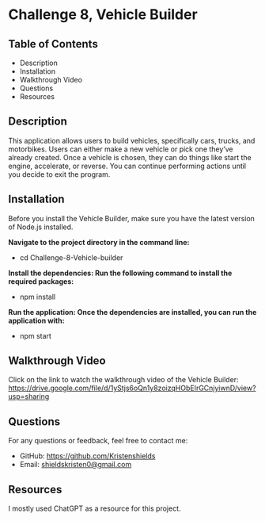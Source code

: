 # Challenge 8, Vehicle Builder


## Table of Contents
- Description
- Installation
- Walkthrough Video
- Questions
- Resources

## Description
This application allows users to build vehicles, specifically cars, trucks, and motorbikes. Users can either make a new vehicle or pick one they’ve already created. Once a vehicle is chosen, they can do things like start the engine, accelerate, or reverse. You can continue performing actions until you decide to exit the program.



## Installation
Before you install the Vehicle Builder, make sure you have the latest version of Node.js installed.

**Navigate to the project directory in the command line:**

- cd Challenge-8-Vehicle-builder

**Install the dependencies: Run the following command to install the required packages:**

- npm install

**Run the application: Once the dependencies are installed, you can run the application with:**

- npm start


## Walkthrough Video
Click on the link to watch the walkthrough video of the Vehicle Builder:
https://drive.google.com/file/d/1yStjs6oQn1y8zoizqHObEIrGCnjyiwnD/view?usp=sharing


## Questions
For any questions or feedback, feel free to contact me:

- GitHub: https://github.com/Kristenshields
- Email: shieldskristen0@gmail.com

## Resources

I mostly used ChatGPT as a resource for this project.